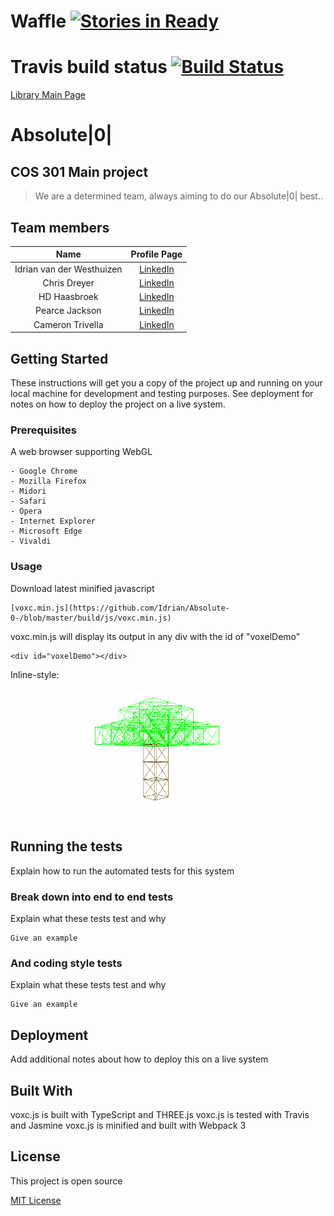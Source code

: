 # Waffle [![Stories in Ready](https://badge.waffle.io/Idrian/Absolute-0-.png?label=ready&title=Ready)](https://waffle.io/Idrian/Absolute-0-?utm_source=badge)

# Travis build status [![Build Status](https://travis-ci.org/Idrian/Absolute-0-.svg?branch=feature-file-conversion)](https://travis-ci.org/Idrian/Absolute-0-)

[Library Main Page](https://idrian.github.io/Absolute-0-/)

# Absolute|0| 
## COS 301 Main project

>We are a determined team, always aiming to do our Absolute|0| best..
## Team members

| Name       | Profile Page |
|:----------:|:------------:|
| Idrian van der Westhuizen | [LinkedIn](https://www.linkedin.com/in/eridianentertainment) |
| Chris Dreyer              | [LinkedIn](https://www.linkedin.com/in/chris-dreyer-a11a72142/)|
| HD Haasbroek | [LinkedIn](https://www.linkedin.com/in/hd-haasbroek-09a035140/) |
| Pearce Jackson |  [LinkedIn](https://www.linkedin.com/in/cameron-trivella-15ba74142/)|
| Cameron Trivella |  [LinkedIn](https://www.linkedin.com/in/pearce-jackson-32ba0073/)|


## Getting Started

These instructions will get you a copy of the project up and running on your local machine for development and testing purposes. See deployment for notes on how to deploy the project on a live system.

### Prerequisites

A web browser supporting WebGL

```
- Google Chrome
- Mozilla Firefox
- Midori
- Safari
- Opera
- Internet Explorer
- Microsoft Edge
- Vivaldi
```

### Usage

Download latest minified javascript

```
[voxc.min.js](https://github.com/Idrian/Absolute-0-/blob/master/build/js/voxc.min.js)
```

voxc.min.js will display its output in any div with the id of "voxelDemo"

```
<div id="voxelDemo"></div>
```

Inline-style: 
![alt text](https://github.com/Idrian/Absolute-0-/blob/master/resources/images/demo.png "Example output of voxc.js")


## Running the tests

Explain how to run the automated tests for this system

### Break down into end to end tests

Explain what these tests test and why

```
Give an example
```

### And coding style tests

Explain what these tests test and why

```
Give an example
```

## Deployment

Add additional notes about how to deploy this on a live system

## Built With
voxc.js is built with TypeScript and THREE.js
voxc.js is tested with Travis and Jasmine
voxc.js is minified and built with Webpack 3

## License

This project is open source

[MIT License](https://github.com/Idrian/Absolute-0-/blob/master/LICENSE)


